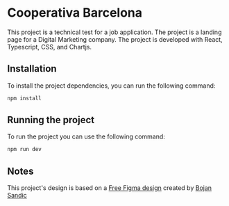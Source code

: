 # Cooperativa Barcelona

This project is a technical test for a job application. The project is a landing page for a Digital Marketing company. The project is developed with React, Typescript, CSS, and Chartjs.



## Installation

To install the project dependencies, you can run the following command:

```bash
npm install
```

## Running the project

To run the project you can use the following command:

```bash
npm run dev
```




## Notes

This project's design is based on a [Free Figma design](https://www.figma.com/community/file/1158321567797278039) created by [Bojan Sandic](https://www.figma.com/@inkyy)